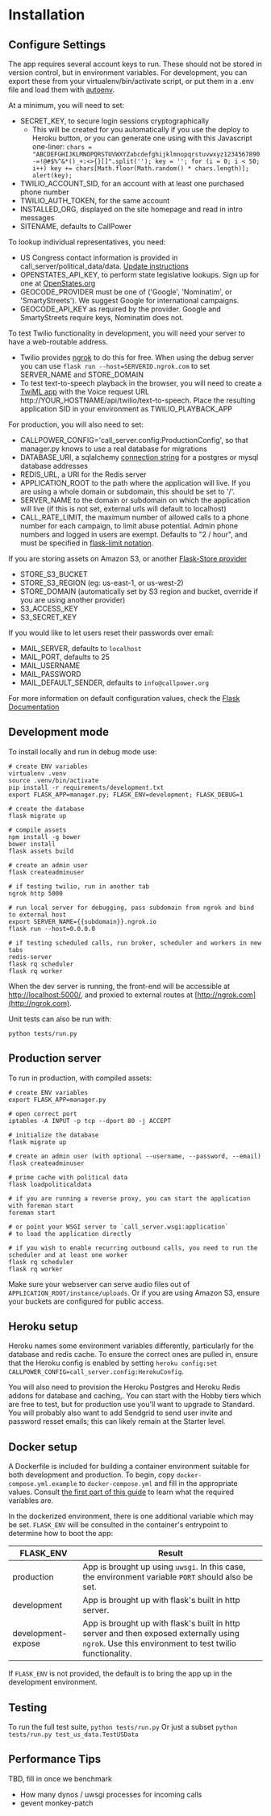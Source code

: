 Installation
==============

Configure Settings
------------

The app requires several account keys to run. These should not be stored in version control, but in environment variables. For development, you can export these from your virtualenv/bin/activate script, or put them in a .env file and load them with [autoenv](https://github.com/kennethreitz/autoenv).

At a minimum, you will need to set:

* SECRET_KEY, to secure login sessions cryptographically
    * This will be created for you automatically if you use the deploy to Heroku button, or you can generate one using with this Javascript one-liner: `chars = "ABCDEFGHIJKLMNOPQRSTUVWXYZabcdefghijklmnopqrstuvwxyz1234567890-=!@#$%^&*()_+:<>{}[]".split(''); key = ''; for (i = 0; i < 50; i++) key += chars[Math.floor(Math.random() * chars.length)]; alert(key);`
* TWILIO_ACCOUNT_SID, for an account with at least one purchased phone number
* TWILIO_AUTH_TOKEN, for the same account
* INSTALLED_ORG, displayed on the site homepage and read in intro messages
* SITENAME, defaults to CallPower

To lookup individual representatives, you need:

* US Congress contact information is provided in call_server/political_data/data. [Update instructions](/OPEN_DATA_SOURCES.md#update-instructions)
* OPENSTATES_API_KEY, to perform state legislative lookups. Sign up for one at [OpenStates.org](https://openstates.org/api/register/)
* GEOCODE_PROVIDER must be one of ('Google', 'Nominatim', or 'SmartyStreets'). We suggest Google for international campaigns.
* GEOCODE_API_KEY as required by the provider. Google and SmartyStreets require keys, Nominatim does not.

To test Twilio functionality in development, you will need your server to have a web-routable address. 

* Twilio provides [ngrok](https://ngrok.com) to do this for free. When using the debug server you can use `flask run --host=SERVERID.ngrok.com` to set SERVER_NAME and STORE_DOMAIN
* To test text-to-speech playback in the browser, you will need to create a [TwiML app](https://www.twilio.com/user/account/apps) with the Voice request URL http://YOUR_HOSTNAME/api/twilio/text-to-speech. Place the resulting application SID in your environment as TWILIO_PLAYBACK_APP

For production, you will also need to set:

* CALLPOWER_CONFIG='call_server.config:ProductionConfig', so that manager.py knows to use a real database for migrations
* DATABASE_URI, a sqlalchemy [connection string](https://pythonhosted.org/Flask-SQLAlchemy/config.html#connection-uri-format) for a postgres or mysql database addresses
* REDIS_URL, a URI for the Redis server
* APPLICATION_ROOT to the path where the application will live. If you are using a whole domain or subdomain, this should be set to '/'.
* SERVER_NAME to the domain or subdomain on which the application will live (if this is not set, external urls will default to localhost)
* CALL_RATE_LIMIT, the maximum number of allowed calls to a phone number for each campaign, to limit abuse potential. Admin phone numbers and logged in users are exempt. Defaults to "2 / hour", and must be specified in [flask-limit notation](https://flask-limiter.readthedocs.io/en/stable/#rate-limit-string-notation).

If you are storing assets on Amazon S3, or another [Flask-Store provider](http://flask-store.soon.build)

* STORE_S3_BUCKET
* STORE_S3_REGION (eg: us-east-1, or us-west-2)
* STORE_DOMAIN (automatically set by S3 region and bucket, override if you are using another provider)
* S3_ACCESS_KEY
* S3_SECRET_KEY

If you would like to let users reset their passwords over email:

* MAIL_SERVER, defaults to `localhost`
* MAIL_PORT, defaults to 25
* MAIL_USERNAME
* MAIL_PASSWORD
* MAIL_DEFAULT_SENDER, defaults to `info@callpower.org`

For more information on default configuration values, check the [Flask Documentation](http://flask.pocoo.org/docs/0.10/config/#builtin-configuration-values)

Development mode
-------------------
To install locally and run in debug mode use:

    # create ENV variables
    virtualenv .venv
    source .venv/bin/activate
    pip install -r requirements/development.txt
    export FLASK_APP=manager.py; FLASK_ENV=development; FLASK_DEBUG=1

    # create the database
    flask migrate up

    # compile assets
    npm install -g bower
    bower install
    flask assets build
    
    # create an admin user
    flask createadminuser

    # if testing twilio, run in another tab
    ngrok http 5000
 
    # run local server for debugging, pass subdomain from ngrok and bind to external host
    export SERVER_NAME={{subdomain}}.ngrok.io
    flask run --host=0.0.0.0

    # if testing scheduled calls, run broker, scheduler and workers in new tabs
    redis-server
    flask rq scheduler
    flask rq worker

When the dev server is running, the front-end will be accessible at [http://localhost:5000/](http://localhost:5000/), and proxied to external routes at [http://ngrok.com](http://ngrok.com).

Unit tests can also be run with:

    python tests/run.py

Production server
------------------
To run in production, with compiled assets:

    # create ENV variables
    export FLASK_APP=manager.py
    
    # open correct port
    iptables -A INPUT -p tcp --dport 80 -j ACCEPT
    
    # initialize the database
    flask migrate up
    
    # create an admin user (with optional --username, --password, --email)
    flask createadminuser

    # prime cache with political data
    flask loadpoliticaldata

    # if you are running a reverse proxy, you can start the application with foreman start
    foreman start

    # or point your WSGI server to `call_server.wsgi:application`
    # to load the application directly

    # if you wish to enable recurring outbound calls, you need to run the scheduler and at least one worker
    flask rq scheduler
    flask rq worker
    
Make sure your webserver can serve audio files out of `APPLICATION_ROOT/instance/uploads`. Or if you are using Amazon S3, ensure your buckets are configured for public access.

Heroku setup
------------------
Heroku names some environment variables differently, particularly for the database and redis cache. To ensure the correct ones are pulled in, ensure that the Heroku config is enabled by setting `heroku config:set CALLPOWER_CONFIG=call_server.config:HerokuConfig`.

You will also need to provision the Heroku Postgres and Heroku Redis addons for database and caching,. You can start with the Hobby tiers which are free to test, but for production use you'll want to upgrade to Standard. You will probably also want to add Sendgrid to send user invite and password resset emails; this can likely remain at the Starter level.

Docker setup
------------------
A Dockerfile is included for building a container environment suitable for both development and production. To begin, copy `docker-compose.yml.example` to `docker-compose.yml` and fill in the appropriate values. Consult [the first part of this guide](#configure-settings) to learn what the required variables are.

In the dockerized environment, there is one additional variable which may be set. `FLASK_ENV` will be consulted in the container's entrypoint to determine how to boot the app:

FLASK_ENV           | Result
--------------------|--------
production          | App is brought up using `uwsgi`. In this case, the environment variable `PORT` should also be set.
development         | App is brought up with flask's built in http server.
development-expose  | App is brought up with flask's built in http server and then exposed externally using `ngrok`. Use this environment to test twilio functionality.

If `FLASK_ENV` is not provided, the default is to bring the app up in the development environment.

Testing
------------------
To run the full test suite, `python tests/run.py`
Or just a subset `python tests/run.py test_us_data.TestUSData`


Performance Tips
--------------------------------
TBD, fill in once we benchmark

- How many dynos / uwsgi processes for incoming calls 
- gevent monkey-patch

